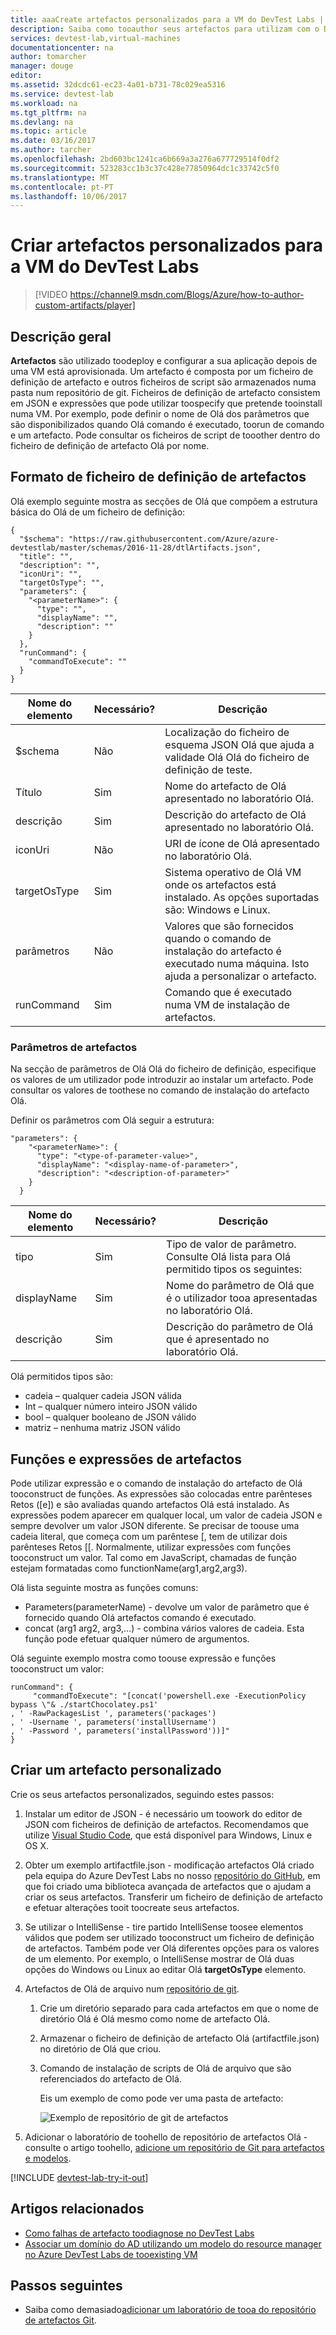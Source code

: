 ```yaml
---
title: aaaCreate artefactos personalizados para a VM do DevTest Labs | Microsoft Docs
description: Saiba como tooauthor seus artefactos para utilizam com o DevTest Labs
services: devtest-lab,virtual-machines
documentationcenter: na
author: tomarcher
manager: douge
editor: 
ms.assetid: 32dcdc61-ec23-4a01-b731-78c029ea5316
ms.service: devtest-lab
ms.workload: na
ms.tgt_pltfrm: na
ms.devlang: na
ms.topic: article
ms.date: 03/16/2017
ms.author: tarcher
ms.openlocfilehash: 2bd603bc1241ca6b669a3a276a677729514f0df2
ms.sourcegitcommit: 523283cc1b3c37c428e77850964dc1c33742c5f0
ms.translationtype: MT
ms.contentlocale: pt-PT
ms.lasthandoff: 10/06/2017
---
```

# <a name="create-custom-artifacts-for-your-devtest-labs-vm"></a>Criar artefactos personalizados para a VM do DevTest Labs
> [!VIDEO https://channel9.msdn.com/Blogs/Azure/how-to-author-custom-artifacts/player]
> 
> 

## <a name="overview"></a>Descrição geral
**Artefactos** são utilizado toodeploy e configurar a sua aplicação depois de uma VM está aprovisionada. Um artefacto é composta por um ficheiro de definição de artefacto e outros ficheiros de script são armazenados numa pasta num repositório de git. Ficheiros de definição de artefacto consistem em JSON e expressões que pode utilizar toospecify que pretende tooinstall numa VM. Por exemplo, pode definir o nome de Olá dos parâmetros que são disponibilizados quando Olá comando é executado, toorun de comando e um artefacto. Pode consultar os ficheiros de script de tooother dentro do ficheiro de definição de artefacto Olá por nome.

## <a name="artifact-definition-file-format"></a>Formato de ficheiro de definição de artefactos
Olá exemplo seguinte mostra as secções de Olá que compõem a estrutura básica do Olá de um ficheiro de definição:

    {
      "$schema": "https://raw.githubusercontent.com/Azure/azure-devtestlab/master/schemas/2016-11-28/dtlArtifacts.json",
      "title": "",
      "description": "",
      "iconUri": "",
      "targetOsType": "",
      "parameters": {
        "<parameterName>": {
          "type": "",
          "displayName": "",
          "description": ""
        }
      },
      "runCommand": {
        "commandToExecute": ""
      }
    }

| Nome do elemento | Necessário? | Descrição |
| --- | --- | --- |
| $schema |Não |Localização do ficheiro de esquema JSON Olá que ajuda a validade Olá Olá do ficheiro de definição de teste. |
| Título |Sim |Nome do artefacto de Olá apresentado no laboratório Olá. |
| descrição |Sim |Descrição do artefacto de Olá apresentado no laboratório Olá. |
| iconUri |Não |URI de ícone de Olá apresentado no laboratório Olá. |
| targetOsType |Sim |Sistema operativo de Olá VM onde os artefactos está instalado. As opções suportadas são: Windows e Linux. |
| parâmetros |Não |Valores que são fornecidos quando o comando de instalação do artefacto é executado numa máquina. Isto ajuda a personalizar o artefacto. |
| runCommand |Sim |Comando que é executado numa VM de instalação de artefactos. |

### <a name="artifact-parameters"></a>Parâmetros de artefactos
Na secção de parâmetros de Olá Olá do ficheiro de definição, especifique os valores de um utilizador pode introduzir ao instalar um artefacto. Pode consultar os valores de toothese no comando de instalação do artefacto Olá.

Definir os parâmetros com Olá seguir a estrutura:

    "parameters": {
        "<parameterName>": {
          "type": "<type-of-parameter-value>",
          "displayName": "<display-name-of-parameter>",
          "description": "<description-of-parameter>"
        }
      }

| Nome do elemento | Necessário? | Descrição |
| --- | --- | --- |
| tipo |Sim |Tipo de valor de parâmetro. Consulte Olá lista para Olá permitido tipos os seguintes: |
| displayName |Sim |Nome do parâmetro de Olá que é o utilizador tooa apresentadas no laboratório Olá. | |
| descrição |Sim |Descrição do parâmetro de Olá que é apresentado no laboratório Olá. |

Olá permitidos tipos são:

* cadeia – qualquer cadeia JSON válida
* Int – qualquer número inteiro JSON válido
* bool – qualquer booleano de JSON válido
* matriz – nenhuma matriz JSON válido

## <a name="artifact-expressions-and-functions"></a>Funções e expressões de artefactos
Pode utilizar expressão e o comando de instalação do artefacto de Olá tooconstruct de funções.
As expressões são colocadas entre parênteses Retos ([e]) e são avaliadas quando artefactos Olá está instalado. As expressões podem aparecer em qualquer local, um valor de cadeia JSON e sempre devolver um valor JSON diferente. Se precisar de toouse uma cadeia literal, que começa com um parêntese [, tem de utilizar dois parênteses Retos [[.
Normalmente, utilizar expressões com funções tooconstruct um valor. Tal como em JavaScript, chamadas de função estejam formatadas como functionName(arg1,arg2,arg3).

Olá lista seguinte mostra as funções comuns:

* Parameters(parameterName) - devolve um valor de parâmetro que é fornecido quando Olá artefactos comando é executado.
* concat (arg1 arg2, arg3,...) - combina vários valores de cadeia. Esta função pode efetuar qualquer número de argumentos.

Olá seguinte exemplo mostra como toouse expressão e funções tooconstruct um valor:

    runCommand": {
         "commandToExecute": "[concat('powershell.exe -ExecutionPolicy bypass \"& ./startChocolatey.ps1'
    , ' -RawPackagesList ', parameters('packages')
    , ' -Username ', parameters('installUsername')
    , ' -Password ', parameters('installPassword'))]"
    }

## <a name="create-a-custom-artifact"></a>Criar um artefacto personalizado
Crie os seus artefactos personalizados, seguindo estes passos:

1. Instalar um editor de JSON - é necessário um toowork do editor de JSON com ficheiros de definição de artefactos. Recomendamos que utilize [Visual Studio Code](https://code.visualstudio.com/), que está disponível para Windows, Linux e OS X.
2. Obter um exemplo artifactfile.json - modificação artefactos Olá criado pela equipa do Azure DevTest Labs no nosso [repositório do GitHub](https://github.com/Azure/azure-devtestlab), em que foi criado uma biblioteca avançada de artefactos que o ajudam a criar os seus artefactos. Transferir um ficheiro de definição de artefacto e efetuar alterações tooit toocreate seus artefactos.
3. Se utilizar o IntelliSense - tire partido IntelliSense toosee elementos válidos que podem ser utilizado tooconstruct um ficheiro de definição de artefactos. Também pode ver Olá diferentes opções para os valores de um elemento. Por exemplo, o IntelliSense mostrar de Olá duas opções do Windows ou Linux ao editar Olá **targetOsType** elemento.
4. Artefactos de Olá de arquivo num [repositório de git](devtest-lab-add-artifact-repo.md).
   
   1. Crie um diretório separado para cada artefactos em que o nome de diretório Olá é Olá mesmo como nome de artefacto Olá.
   2. Armazenar o ficheiro de definição de artefacto Olá (artifactfile.json) no diretório de Olá que criou.
   3. Comando de instalação de scripts de Olá de arquivo que são referenciados do artefacto de Olá.
      
      Eis um exemplo de como pode ver uma pasta de artefacto:
      
      ![Exemplo de repositório de git de artefactos](./media/devtest-lab-artifact-author/git-repo.png)
5. Adicionar o laboratório de toohello de repositório de artefactos Olá - consulte o artigo toohello, [adicione um repositório de Git para artefactos e modelos](devtest-lab-add-artifact-repo.md).

[!INCLUDE [devtest-lab-try-it-out](../../includes/devtest-lab-try-it-out.md)]

## <a name="related-articles"></a>Artigos relacionados
* [Como falhas de artefacto toodiagnose no DevTest Labs](devtest-lab-troubleshoot-artifact-failure.md)
* [Associar um domínio do AD utilizando um modelo do resource manager no Azure DevTest Labs de tooexisting VM](http://www.visualstudiogeeks.com/blog/DevOps/Join-a-VM-to-existing-AD-domain-using-ARM-template-AzureDevTestLabs)

## <a name="next-steps"></a>Passos seguintes
* Saiba como demasiado[adicionar um laboratório de tooa do repositório de artefactos Git](devtest-lab-add-artifact-repo.md).

